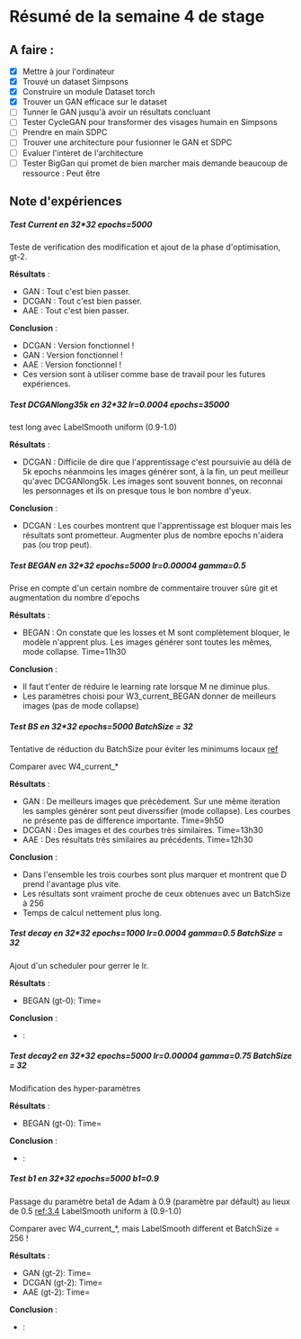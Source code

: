 # Résumé de la semaine 4 de stage


## A faire :

- [x]  Mettre à jour l'ordinateur
- [x]  Trouvé un dataset Simpsons
- [x]  Construire un module Dataset torch
- [x]  Trouver un GAN efficace sur le dataset
- [ ] Tunner le GAN jusqu'à avoir un résultats concluant
- [ ] Tester CycleGAN pour transformer des visages humain en Simpsons
- [ ] Prendre en main SDPC
- [ ] Trouver une architecture pour fusionner le GAN et SDPC
- [ ] Evaluer l'intèret de l'architecture
- [ ] Tester BigGan qui promet de bien marcher mais demande beaucoup de ressource : Peut être

## Note d'expériences

##### Test Current en 32*32 epochs=5000
Teste de verification des modification et ajout de la phase d'optimisation, gt-2.

__Résultats__ :
  - GAN : Tout c'est bien passer.
  - DCGAN : Tout c'est bien passer.
  - AAE : Tout c'est bien passer.

__Conclusion__ :
  - DCGAN : Version fonctionnel ! 
  - GAN : Version fonctionnel ! 
  - AAE : Version fonctionnel !
  - Ces version sont à utiliser comme base de travail pour les futures expériences.
  
##### Test DCGANlong35k en 32*32 lr=0.0004 epochs=35000
test long avec LabelSmooth uniform (0.9-1.0)

__Résultats__ :
  - DCGAN : Difficile de dire que l'apprentissage c'est poursuivie au délà de 5k epochs néanmoins les images générer sont, à la fin, un peut meilleur qu'avec DCGANlong5k.
		Les images sont souvent bonnes, on reconnai les personnages et ils on presque tous le bon nombre d'yeux.
		
__Conclusion__ :
  - DCGAN : Les courbes montrent que l'apprentissage est bloquer mais les résultats sont prometteur. Augmenter plus de nombre epochs n'aidera pas (ou trop peut).

##### Test BEGAN en 32*32 epochs=5000 lr=0.00004 gamma=0.5
Prise en compte d'un certain nombre de commentaire trouver sûre git et augmentation du nombre d'epochs 

__Résultats__ :
  - BEGAN : On constate que les losses et M sont complètement bloquer, le modèle n'apprent plus. Les images générer sont toutes les mêmes, mode collapse.
		Time=11h30

__Conclusion__ :
  - Il faut t'enter de réduire le learning rate lorsque M ne diminue plus.
  - Les paramètres choisi pour W3_current_BEGAN donner de meilleurs images (pas de mode collapse)

##### Test BS en 32*32 epochs=5000 BatchSize = 32
Tentative de réduction du BatchSize pour éviter les minimums locaux [ref](https://github.com/carpedm20/BEGAN-tensorflow/issues/42) 

Comparer avec W4_current_*

__Résultats__ :
  - GAN : De meilleurs images que précèdement. Sur une même iteration les samples générer sont peut diverssifier (mode collapse). Les courbes ne présente pas de difference importante.
		Time=9h50
  - DCGAN : Des images et des courbes très similaires.
		Time=13h30
  - AAE : Des résultats très similaires au précédents.
		Time=12h30

__Conclusion__ :
  - Dans l'ensemble les trois courbes sont plus marquer et montrent que D prend l'avantage plus vite.
  - Les résultats sont vraiment proche de ceux obtenues avec un BatchSize à 256
  - Temps de calcul nettement plus long.

##### Test decay en 32*32 epochs=1000 lr=0.0004 gamma=0.5 BatchSize = 32
Ajout d'un scheduler pour gerrer le lr.

__Résultats__ :
  - BEGAN (gt-0): 
		Time=

__Conclusion__ :
  - :
  
##### Test decay2 en 32*32 epochs=5000 lr=0.00004 gamma=0.75 BatchSize = 32
Modification des hyper-paramètres

__Résultats__ :
  - BEGAN (gt-0): 
		Time=

__Conclusion__ :
  - :

##### Test b1 en 32*32 epochs=5000 b1=0.9 
Passage du paramètre beta1 de Adam à 0.9 (paramètre par défault) au lieux de 0.5 [ref:3.4](https://arxiv.org/pdf/1703.10717.pdf) 
LabelSmooth uniform à (0.9-1.0)

Comparer avec W4_current_*, mais LabelSmooth different et BatchSize = 256 !

__Résultats__ :
  - GAN (gt-2): 
		Time=
  - DCGAN (gt-2): 
		Time=
  - AAE (gt-2): 
		Time=

__Conclusion__ :
  - :
